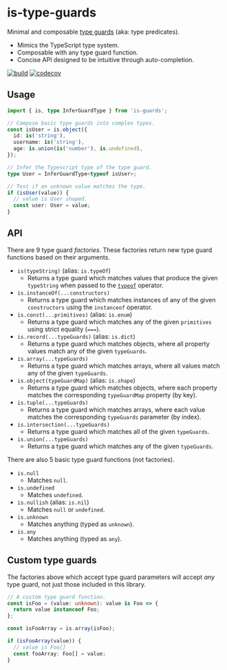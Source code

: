 # is-type-guards

Minimal and composable [type guards](https://www.typescriptlang.org/docs/handbook/2/narrowing.html#using-type-predicates) (aka: type predicates).

- Mimics the TypeScript type system.
- Composable with any type guard function.
- Concise API designed to be intuitive through auto-completion.

[![build](https://github.com/Shakeskeyboarde/is-type-guards/actions/workflows/tests.yml/badge.svg)](https://github.com/Shakeskeyboarde/is-type-guards/actions/workflows/build.yml)
[![codecov](https://codecov.io/gh/Shakeskeyboarde/is-type-guards/branch/main/graph/badge.svg?token=E2VYI8XJLB)](https://codecov.io/gh/Shakeskeyboarde/is-type-guards)

## Usage

```ts
import { is, type InferGuardType } from 'is-guards';

// Compose basic type guards into complex types.
const isUser = is.object({
  id: is('string'),
  username: is('string'),
  age: is.union(is('number'), is.undefined),
});

// Infer the Typescript type of the type guard.
type User = InferGuardType<typeof isUser>;

// Test if an unknown value matches the type.
if (isUser(value)) {
  // value is User shaped.
  const user: User = value;
}
```

## API

There are 9 type guard _factories_. These factories return new type guard functions based on their arguments.

- `is(typeString)` (alias: `is.typeOf`)
  -  Returns a type guard which matches values that produce the given `typeString` when passed to the [`typeof`](https://developer.mozilla.org/en-US/docs/Web/JavaScript/Reference/Operators/typeof#description) operator.
- `is.instanceOf(...constructors)`
  - Returns a type guard which matches instances of any of the given `constructors` using the `instanceof` operator.
- `is.const(...primitives)` (alias: `is.enum`)
  - Returns a type guard which matches any of the given `primitives` using strict equality (`===`).
- `is.record(...typeGuards)` (alias: `is.dict`)
  - Returns a type guard which matches objects, where all property values match any of the given `typeGuards`.
- `is.array(...typeGuards)`
  - Returns a type guard which matches arrays, where all values match any of the given `typeGuards`.
- `is.object(typeGuardMap)` (alias: `is.shape`)
  - Returns a type guard which matches objects, where each property matches the corresponding `typeGuardMap` property (by key).
- `is.tuple(...typeGuards)`
  - Returns a type guard which matches arrays, where each value matches the corresponding `typeGuards` parameter (by index).
- `is.intersection(...typeGuards)`
  - Returns a type guard which matches all of the given `typeGuards`.
- `is.union(...typeGuards)`
  - Returns a type guard which matches any of the given `typeGuards`.

There are also 5 basic type guard functions (not factories).

- `is.null`
  - Matches `null`.
- `is.undefined`
  - Matches `undefined`.
- `is.nullish` (alias: `is.nil`)
  - Matches `null` or `undefined`.
- `is.unknown`
  - Matches anything (typed as `unknown`).
- `is.any`
  - Matches anything (typed as `any`).

## Custom type guards

The factories above which accept type guard parameters will accept _any_ type guard, not just those included in this library.

```ts
// A custom type guard function.
const isFoo = (value: unknown): value is Foo => {
  return value instanceof Foo;
};

const isFooArray = is.array(isFoo);

if (isFooArray(value)) {
  // value is Foo[]
  const fooArray: Foo[] = value;
}
```
